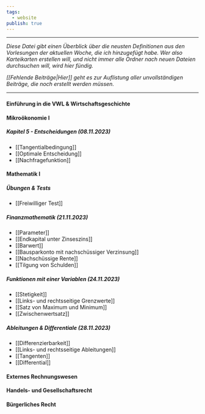 ```yaml
---
tags:
  - website
publish: true
---
```

***

*Diese Datei gibt einen Überblick über die neusten Definitionen aus den Vorlesungen der aktuellen Woche, die ich hinzugefügt habe. Wer also Karteikarten erstellen will, und nicht immer alle Ordner nach neuen Dateien durchsuchen will, wird hier fündig.*

*[[Fehlende Beiträge|Hier]] geht es zur Auflistung aller unvollständigen Beiträge, die noch erstellt werden müssen.*

***
#### Einführung in die VWL & Wirtschaftsgeschichte


#### Mikroökonomie I

##### Kapitel 5 - Entscheidungen (08.11.2023)
- [[Tangentialbedingung]]
- [[Optimale Entscheidung]]
- [[Nachfragefunktion]]
#### Mathematik I

##### Übungen & Tests
- [[Freiwilliger Test]]
##### Finanzmathematik (21.11.2023)
- [[Parameter]]
- [[Endkapital unter Zinseszins]]
- [[Barwert]]
- [[Bausparkonto mit nachschüssiger Verzinsung]]
- [[Nachschüssige Rente]]
- [[Tilgung von Schulden]]
##### Funktionen mit einer Variablen (24.11.2023)
- [[Stetigkeit]]
- [[Links- und rechtsseitige Grenzwerte]]
- [[Satz von Maximum und Minimum]]
- [[Zwischenwertsatz]]

##### Ableitungen & Differentiale (28.11.2023)
- [[Differenzierbarkeit]]
- [[Links- und rechtsseitige Ableitungen]]
- [[Tangenten]]
- [[Differential]]
#### Externes Rechnungswesen


#### Handels- und Gesellschaftsrecht


#### Bürgerliches Recht
